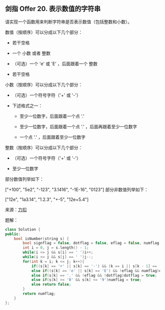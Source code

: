 ## 剑指 Offer 20. 表示数值的字符串
请实现一个函数用来判断字符串是否表示数值（包括整数和小数）。

数值（按顺序）可以分成以下几个部分：

- 若干空格

- 一个 小数 或者 整数

- （可选）一个 'e' 或 'E' ，后面跟着一个 整数

- 若干空格

小数（按顺序）可以分成以下几个部分：

- （可选）一个符号字符（'+' 或 '-'）

- 下述格式之一：
  - 至少一位数字，后面跟着一个点 '.'

  - 至少一位数字，后面跟着一个点 '.' ，后面再跟着至少一位数字

  - 一个点 '.' ，后面跟着至少一位数字

整数（按顺序）可以分成以下几个部分：

- （可选）一个符号字符（'+' 或 '-'）

- 至少一位数字

部分数值列举如下：

["+100", "5e2", "-123", "3.1416", "-1E-16", "0123"]
部分非数值列举如下：

["12e", "1a3.14", "1.2.3", "+-5", "12e+5.4"]

来源：[力扣](https://leetcode-cn.com/problems/biao-shi-shu-zhi-de-zi-fu-chuan-lcof)

题解：
```C++
class Solution {
public:
    bool isNumber(string s) {
        bool signflag = false, dotflag = false, eflag = false, numflag = false;
        int i = 0, j = s.length() - 1;
        while(i <= j && s[i] == ' ')i++;
        while(i <= j && s[j] == ' ')j--;
        for(int k = i; k <= j; k++){
            if((s[k] == '+' || s[k] == '-') && (k == i || s[k - 1] == 'e' || s[k - 1] == 'E'))signflag = true;
            else if((s[k] == 'e' || s[k] == 'E') && !eflag && numflag)eflag = true, numflag = false;
            else if(s[k] == '.' && !eflag && !dotflag)dotflag = true;
            else if(s[k] >= '0' && s[k] <= '9')numflag = true;
            else return false;
        }
        return numflag;
    }
};
```
